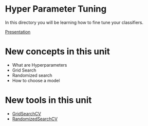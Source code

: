 # Hyper Parameter Tuning

In this directory you will be learning how to fine tune your classifiers.

[Presentation](https://docs.google.com/presentation/d/1cCm9SJpjd0W_3qmJRmHWC571yrmxMmpSzwrXztobWrU/edit?usp=sharing)

# New concepts in this unit
- What are Hyperparameters
- Grid Search
- Randomized search
- How to choose a model
 
# New tools in this unit
- [GridSearchCV](http://scikit-learn.org/stable/modules/generated/sklearn.model_selection.GridSearchCV.html)
- [RandomizedSearchCV](http://scikit-learn.org/stable/modules/generated/sklearn.model_selection.RandomizedSearchCV.html)
